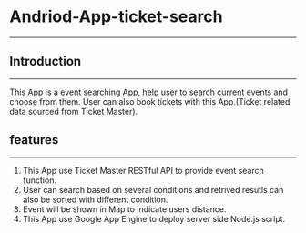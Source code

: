 # Andriod-App-ticket-search
------------

## Introduction
-------------
This App is a event searching App, help user to search current events and choose from them. User can also book tickets with this App.(Ticket related data sourced from Ticket Master).

## features
-------------
1. This App use Ticket Master RESTful API to provide event search function.
2. User can search based on several conditions and retrived resutls can also be sorted with different condition.
3. Event will be shown in Map to indicate users distance.
4. This App use Google App Engine to deploy server side Node.js script.
